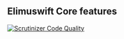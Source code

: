 ## Elimuswift Core features 
[![Scrutinizer Code Quality](https://scrutinizer-ci.com/g/Elimuswift/core/badges/quality-score.png?b=master)](https://scrutinizer-ci.com/g/Elimuswift/core/?branch=master)
